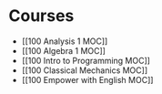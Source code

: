 # Courses

- [[100 Analysis 1 MOC]]
- [[100 Algebra 1 MOC]]
- [[100 Intro to Programming MOC]]
- [[100 Classical Mechanics MOC]]
- [[100 Empower with English MOC]]
